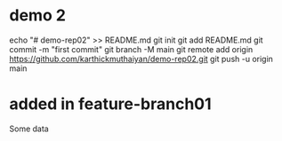 # demo 2

echo "# demo-rep02" >> README.md
git init
git add README.md
git commit -m "first commit"
git branch -M main
git remote add origin https://github.com/karthickmuthaiyan/demo-rep02.git
git push -u origin main

# added in feature-branch01
Some data